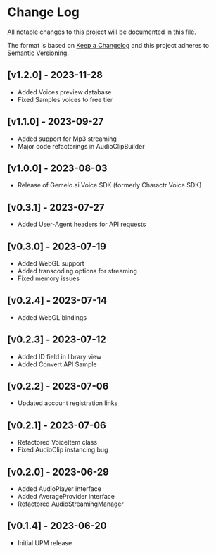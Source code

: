 # Change Log
All notable changes to this project will be documented in this file.

The format is based on [Keep a Changelog](http://keepachangelog.com/)
and this project adheres to [Semantic Versioning](http://semver.org/).

## [v1.2.0] - 2023-11-28
- Added Voices preview database
- Fixed Samples voices to free tier

## [v1.1.0] - 2023-09-27
- Added support for Mp3 streaming
- Major code refactorings in AudioClipBuilder

## [v1.0.0] - 2023-08-03
- Release of Gemelo.ai Voice SDK (formerly Charactr Voice SDK)

## [v0.3.1] - 2023-07-27
- Added User-Agent headers for API requests

## [v0.3.0] - 2023-07-19
- Added WebGL support
- Added transcoding options for streaming
- Fixed memory issues

## [v0.2.4] - 2023-07-14
- Added WebGL bindings 

## [v0.2.3] - 2023-07-12
- Added ID field in library view
- Added Convert API Sample

## [v0.2.2] - 2023-07-06
- Updated account registration links

## [v0.2.1] - 2023-07-06
- Refactored VoiceItem class
- Fixed AudioClip instancing bug

## [v0.2.0] - 2023-06-29
- Added AudioPlayer interface 
- Added AverageProvider interface
- Refactored AudioStreamingManager

## [v0.1.4] - 2023-06-20
- Initial UPM release 
